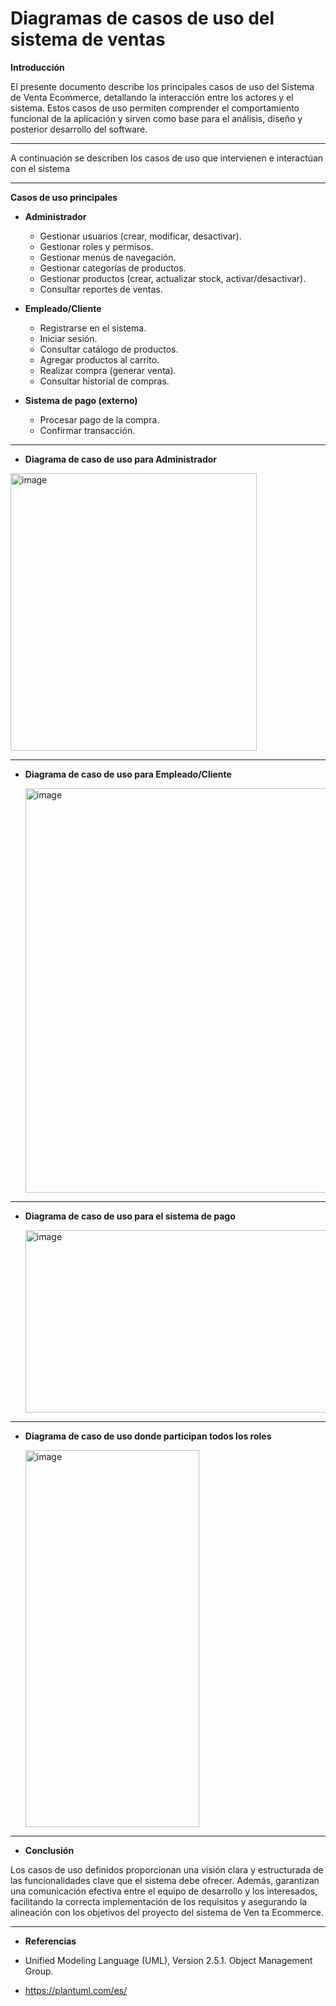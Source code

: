 # Diagramas de casos de uso del sistema de ventas 


**Introducción**

El presente documento describe los principales casos de uso del Sistema de Venta Ecommerce, detallando la interacción entre los actores y el sistema. Estos casos de uso permiten comprender el comportamiento funcional de la aplicación y sirven como base para el análisis, diseño y posterior desarrollo del software.

---

A continuación se describen los casos de uso que intervienen e interactúan con el sistema 

---

**Casos de uso principales**

- **Administrador** 
  - Gestionar usuarios (crear, modificar, desactivar).
  - Gestionar roles y permisos.
  - Gestionar menús de navegación.
  - Gestionar categorías de productos.
  - Gestionar productos (crear, actualizar stock, activar/desactivar).
  - Consultar reportes de ventas.


- **Empleado/Cliente** 
  - Registrarse en el sistema.
  - Iniciar sesión.
  - Consultar catálogo de productos.
  - Agregar productos al carrito.
  - Realizar compra (generar venta).
  - Consultar historial de compras.

- **Sistema de pago (externo)** 
  - Procesar pago de la compra.
  - Confirmar transacción.

 
---

- **Diagrama de caso de uso para Administrador**
  
<img width="394" height="444" alt="image" src="https://github.com/user-attachments/assets/291c2aa1-6e97-4c8d-b103-a20129c9dd1d" />

---

- **Diagrama de caso de uso para Empleado/Cliente**

  <img width="506" height="647" alt="image" src="https://github.com/user-attachments/assets/5b98a0bd-867b-44b1-9f2a-bf4bbfddfb7f" />

---

  - **Diagrama de caso de uso para el sistema de pago**

    <img width="604" height="292" alt="image" src="https://github.com/user-attachments/assets/fd46f9a7-1f63-4640-95f2-c8bf4126c9a5" />

---

- **Diagrama de caso de uso donde participan todos los roles**


    <img width="278" height="603" alt="image" src="https://github.com/user-attachments/assets/4ced030f-14b5-4d38-a873-694223f5c45d" />


---

- **Conclusión**
  
Los casos de uso definidos proporcionan una visión clara y estructurada de las funcionalidades clave que el sistema debe ofrecer. Además, garantizan una comunicación efectiva entre el equipo de desarrollo y los interesados, facilitando la correcta implementación de los requisitos y asegurando la alineación con los objetivos del proyecto del sistema de Ven ta Ecommerce.

---

- **Referencias**

- Unified Modeling Language (UML), Version 2.5.1. Object Management Group.
- https://plantuml.com/es/




